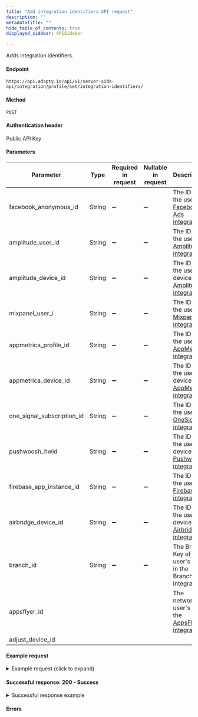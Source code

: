 ```yaml
---
title: "Add integration identifiers API request"
description: ""
metadataTitle: ""
hide_table_of_contents: true
displayed_sidebar: APISidebar

---
```


Adds integration identifiers.

#### Endpoint

```
https://api.adapty.io/api/v1/server-side-api/integration/profile/set/integration-identifiers/
```

#### Method

```
POST
```

#### Authentication header

Public API Key

#### Parameters

| Parameter                  | Type   | Required in request | Nullable in request | Description                                                  |
| -------------------------- | ------ | ------------------- | ------------------- | ------------------------------------------------------------ |
| facebook_anonymous_id      | String | :heavy_minus_sign:  | :heavy_minus_sign:  | The ID of the user in [Facebook Ads integration](facebook-ads). |
| amplitude_user_id          | String | :heavy_minus_sign:  | :heavy_minus_sign:  | The ID of the user in [Amplitude integration](amplitude).    |
| amplitude_device_id        | String | :heavy_minus_sign:  | :heavy_minus_sign:  | The ID of the user's device in  [Amplitude integration](amplitude). |
| mixpanel_user_i            | String | :heavy_minus_sign:  | :heavy_minus_sign:  | The ID of the user in [Mixpanel integration](mixpanel).      |
| appmetrica_profile_id      | String | :heavy_minus_sign:  | :heavy_minus_sign:  | The ID of the user in [AppMetrica integration](appmetrica).  |
| appmetrica_device_id       | String | :heavy_minus_sign:  | :heavy_minus_sign:  | The ID of the user's device in  [AppMetrica integration](appmetrica). |
| one_signal_subscription_id | String | :heavy_minus_sign:  | :heavy_minus_sign:  | The ID of the user in [OneSignal integration](onesignal).    |
| pushwoosh_hwid             | String | :heavy_minus_sign:  | :heavy_minus_sign:  | The ID of the user's device in  [Pushwoosh integration.](pushwoosh) |
| firebase_app_instance_id   | String | :heavy_minus_sign:  | :heavy_minus_sign:  | The ID of the user in  [Firebase integration](firebase-and-google-analytics). |
| airbridge_device_id        | String | :heavy_minus_sign:  | :heavy_minus_sign:  | The ID of the user's device in  [Airbridge integration.](airbridge) |
| branch_id                  | String | :heavy_minus_sign:  | :heavy_minus_sign:  | The Branch Key of the user's app in the Branch integration.  |
| appsflyer_id               |        |                     |                     | The network user's ID in the [AppsFlyer integration](appsflyer). |
| adjust_device_id           |        |                     |                     |                                                              |

#### Example request

<details>    
<summary>Example request (click to expand)</summary>
  ```json title="JSON"
{
  "pushwoosh_hwid": "string",
  "mixpanel_user_id": "string",
  "facebook_anonymous_id": "string",
  "firebase_app_instance_id": "string",
  "amplitude_user_id": "string",
  "amplitude_device_id": "string",
  "appmetrica_device_id": "string",
  "appmetrica_profile_id": "string",
  "one_signal_subscription_id": "string",
  "branch_id": "string",
  "appsflyer_id": "string",
  "adjust_device_id": "string",
  "airbridge_device_id": "string"
}
```
</details>


#### Successful response: 200 - Success

<ProfileResponse />

<details>    
  <summary>Successful response example</summary>
<ResponseExample />  
</details>

#### Errors